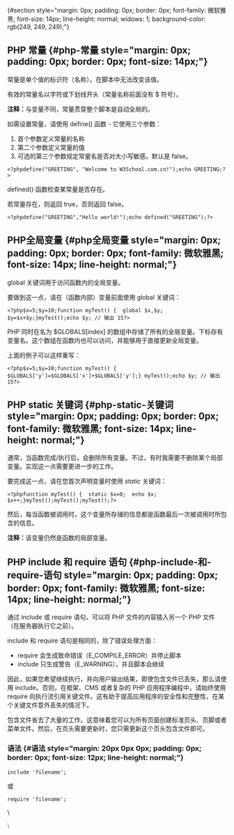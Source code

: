  {#section style="margin: 0px; padding: 0px; border: 0px; font-family: 微软雅黑; font-size: 14px; line-height: normal; widows: 1; background-color: rgb(249, 249, 249);"}

PHP 常量 {#php-常量 style="margin: 0px; padding: 0px; border: 0px; font-size: 14px;"}
--------

常量是单个值的标识符（名称）。在脚本中无法改变该值。

有效的常量名以字符或下划线开头（常量名称前面没有 \$ 符号）。

<span
style="margin: 0px; padding: 0px; border: 0px; font-weight: bold;">注释：</span>与变量不同，常量贯穿整个脚本是自动全局的。

如需设置常量，请使用 define() 函数 - 它使用三个参数：

1.  首个参数定义常量的名称
2.  第二个参数定义常量的值
3.  可选的第三个参数规定常量名是否对大小写敏感。默认是 false。

<div>

<div>

``` {.prettyprint .linenums .prettyprinted}
<?phpdefine("GREETING", "Welcome to W3School.com.cn!");echo GREETING;?>
```

</div>

<div>

defined() 函数检查某常量是否存在。

若常量存在，则返回 true，否则返回 false。

<div>

``` {.prettyprint .linenums .prettyprinted}
<?phpdefine("GREETING","Hello world!");echo defined("GREETING");?>
```

</div>

<div>

PHP全局变量 {#php全局变量 style="margin: 0px; padding: 0px; border: 0px; font-family: 微软雅黑; font-size: 14px; line-height: normal;"}
-----------

global 关键词用于访问函数内的全局变量。

要做到这一点，请在（函数内部）变量前面使用 global 关键词：

<div>

``` {.prettyprint .linenums .prettyprinted}
<?php$x=5;$y=10;function myTest() {  global $x,$y;  $y=$x+$y;}myTest();echo $y; // 输出 15?>
```

</div>

<div>

PHP 同时在名为 \$GLOBALS\[index\]
的数组中存储了所有的全局变量。下标存有变量名。这个数组在函数内也可以访问，并能够用于直接更新全局变量。

上面的例子可以这样重写：

<div>

``` {.prettyprint .linenums .prettyprinted}
<?php$x=5;$y=10;function myTest() {  $GLOBALS['y']=$GLOBALS['x']+$GLOBALS['y'];} myTest();echo $y; // 输出 15?>
```

</div>

<div>

PHP static 关键词 {#php-static-关键词 style="margin: 0px; padding: 0px; border: 0px; font-family: 微软雅黑; font-size: 14px; line-height: normal;"}
-----------------

通常，当函数完成/执行后，会删除所有变量。不过，有时我需要不删除某个局部变量。实现这一点需要更进一步的工作。

要完成这一点，请在您首次声明变量时使用 *static* 关键词：

<div>

``` {.prettyprint .linenums .prettyprinted}
<?phpfunction myTest() {  static $x=0;  echo $x;  $x++;}myTest();myTest();myTest();?>
```

</div>

<div>

然后，每当函数被调用时，这个变量所存储的信息都是函数最后一次被调用时所包含的信息。

<span
style="margin: 0px; padding: 0px; border: 0px; font-weight: bold;">注释：</span>该变量仍然是函数的局部变量。

PHP include 和 require 语句 {#php-include-和-require-语句 style="margin: 0px; padding: 0px; border: 0px; font-family: 微软雅黑; font-size: 14px; line-height: normal;"}
---------------------------

通过 include 或 require 语句，可以将 PHP 文件的内容插入另一个 PHP
文件（在服务器执行它之前）。

include 和 require 语句是相同的，除了错误处理方面：

-   require 会生成致命错误（E\_COMPILE\_ERROR）并停止脚本
-   include 只生成警告（E\_WARNING），并且脚本会继续

因此，如果您希望继续执行，并向用户输出结果，即使包含文件已丢失，那么请使用
include。否则，在框架、CMS 或者复杂的 PHP 应用程序编程中，请始终使用
require
向执行流引用关键文件。这有助于提高应用程序的安全性和完整性，在某个关键文件意外丢失的情况下。

包含文件省去了大量的工作。这意味着您可以为所有页面创建标准页头、页脚或者菜单文件。然后，在页头需要更新时，您只需更新这个页头包含文件即可。

### 语法 {#语法 style="margin: 20px 0px 0px; padding: 0px; border: 0px; font-size: 12px; line-height: normal;"}

``` {style="margin-top: 10px; margin-bottom: 0px; padding: 10px; border: 1px dotted rgb(119, 136, 85); font-family: Consolas, 'Courier New', Courier, monospace; width: 685px; font-size: 12px; line-height: normal; background-color: rgb(245, 245, 245); background-position: initial initial; background-repeat: initial initial;"}
include 'filename';
```

或

``` {style="margin-top: 10px; margin-bottom: 0px; padding: 10px; border: 1px dotted rgb(119, 136, 85); font-family: Consolas, 'Courier New', Courier, monospace; width: 685px; font-size: 12px; line-height: normal; background-color: rgb(245, 245, 245); background-position: initial initial; background-repeat: initial initial;"}
require 'filename';
```

\
<div style="color:gray">

\

</div>

</div>

</div>

</div>

</div>

</div>

</div>
